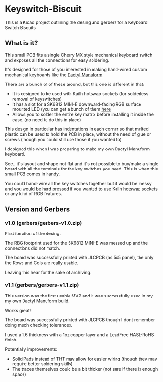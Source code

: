 # Keyswitch-Biscuit
This is a Kicad project outlining the desing and gerbers for a Keyboard Switch Biscuits

## What is it?

This small PCB fits a single Cherry MX style mechanical keyboard switch and exposes all the connections for easy soldering.

It's designed for those of you interested in making hand-wired custom mechanical keyboards like the [Dactyl Manuform](https://github.com/abstracthat/dactyl-manuform)

There are a bunch of of these around, but this one is different in that:

- It is designed to be used with Kailh hotswap sockets (for solderless removal of keyswitches)
- It has a slot for a [SK6812 MINI-E](https://hackaday.com/2020/01/28/new-part-day-sk6812-mini-e-a-hand-solderable-neopixel-compatible-led/) downward-facing RGB surface mounted LED (you can get a bunch of them [here](https://www.ebay.co.uk/itm/174769617449)
- Allows you to solder the entire key matrix before installing it inside the case. (no need to do this in place)

This design in particular has indentations in each corner so that melted plastic can be used to hold the PCB in place, without the need of glue or screws (though you could still use those if you wanted to)

I designed this when I was preparing to make my own Dactyl Manuform keyboard.

See.. it's layout and shape not flat and it's not possible to buy/make a single board with all the terminals for the key switches you need. This is when this small PCB comes in handy.

You could hand-wire all the key switches together but it would be messy and you would be hard pressed if you wanted to use Kailh hotswap sockets or any kind of RGB features.


## Version and Gerbers
### **v1.0** (gerbers/gerbers-v1.0.zip)

First iteration of the desing.

The RBG footprint used for the SK6812 MINI-E was messed up and the connections did not match.

The board was successfully printed with JLCPCB (as 5x5 panel), the only the Rows and Cols are really usable.

Leaving this hear for the sake of archiving.

### **v1.1** (gerbers/gerbers-v1.1.zip)

This version was the first usable MVP and it was successfully used in my my own Dactyl Manuform build.

Works great!

The board was successfully printed with JLCPCB though I dont remember doing much checking tolerances.

I used a 1.6 thickness with a 1oz copper layer and a LeadFree HASL-RoHS finish.

Potentially improvements:
    
 -  Solid Pads instead of THT may allow for easier wiring (though they may require better soldering skills)
 -  The traces themselves could be a bit thicker (not sure if there is enough space)
